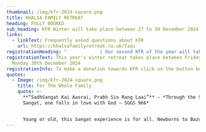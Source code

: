 ```yaml
---
thumbnail: /img/kfr-2024-square.png
title: KHALSA FAMILY RETREAT
heading: FULLY BOOKED
sub_heading: KFR Winter will take place between 27 to 30 December 2024
links:
  - linkText: Frequently asked questions about KFR
    url: https://khalsafamilyretreat.co.uk/faqs
registrationHeading: "            | Our second KFR of the year will take place this winter"
registrationText: This year's winter retreat takes place between Friday 27th to
  Monday 30th December 2024
registrationInfo: To make a donation towards KFR click on the button below.
quotes:
  - Image: /img/kfr-2024-square.png
    title: For The Whole Family
    quote: >-
      **“SadhSangat Kai Aasrai, Prabh Sio Rang Laai”** – *Through the Saadh
      Sangat, one falls in love with God – SGGS 966*


      Young or old, this Sangat experience is for all. Newborns to Bazurag Siane (elders) can take fruit from this camp as it serves to cater for all age groups to grow spiritually, mentally and physically.
---
```

